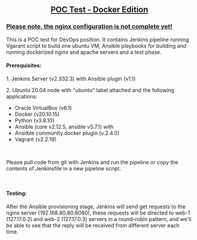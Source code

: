 <h2 style="text-align: center;"><u>POC Test - Docker Edition</u></h2>
<h3 ><u>Please note, the nginx configuration is not complete yet!</u></h3>
<p>This is a POC test for DevOps position. It contains Jenkins pipeline running Vgarant script to build one ubuntu VM, Ansible playbooks for building and running dockerized nginx and apache servers and a test phase.</p>
<h4><strong>Prerequisites:</strong></h4>
<p>1. Jenkins Server (v2.332.3) with Ansible plugin (v1.1)</p>
<p>2. Ubuntu 20.04 node with "ubuntu" label attached and the following applications:</p>
<ul>
<li>Oracle VirtualBox (v6.1)</li>
<li>Docker (v20.10.15)</li>
<li>Python (v3.8.10)</li>
<li>Ansible (core v2.12.5, ansible v5.7.1) with</li>
<li>Ansilble community.docker plugin (v.2.4.0)</li>
<li>Vagrant (v2.2.19)</li>
</ul>
<p>&nbsp;</p>
<p>Please pull code from git with Jenkins and run the pipeline or copy the contents of Jenkinsfile in a new pipeline script.</p>
<p>&nbsp;</p>
<h4><strong>Testing:</strong></h4>
<p>After the Ansible provisioning stage, Jenkins will send get requests to the nginx server (192.168.80.80:8080), these requests will be directed to web-1 (127.17.0.2) and web-2 (127.17.0.3) servers in a round-robin pattern, and we'll be able to see that the reply will be received from different server each time.</p>
